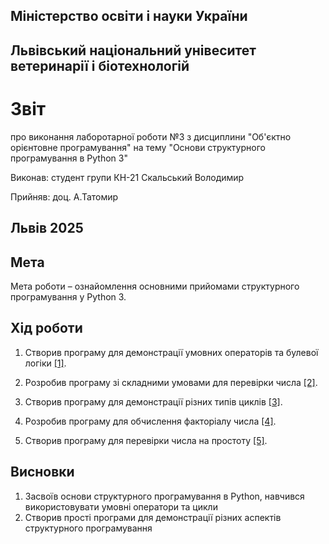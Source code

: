 ## Міністерство освіти і науки України

## Львівський національний унівеситет ветеринарії і біотехнологій

# Звіт
про виконання лаборотарної роботи №3 з дисциплини "Об'єктно орієнтовне програмування" на тему "Основи структурного програмування в Python 3"

Виконав: студент групи КН-21 Скальський Володимир

Прийняв: доц. А.Татомир

## Львів 2025

## Мета
Мета роботи – ознайомлення основними прийомами структурного програмування у Python 3.

## Хід роботи

1. Створив програму для демонстрації умовних операторів та булевої логіки [[1]](conditional_operators.py).

2. Розробив програму зі складними умовами для перевірки числа [[2]](complex_conditions.py).

3. Створив програму для демонстрації різних типів циклів [[3]](loops.py).

4. Розробив програму для обчислення факторіалу числа [[4]](factorial.py).

5. Створив програму для перевірки числа на простоту [[5]](prime_number.py).

## Висновки
1. Засвоїв основи структурного програмування в Python, навчився використовувати умовні оператори та цикли
2. Створив прості програми для демонстрації різних аспектів структурного програмування